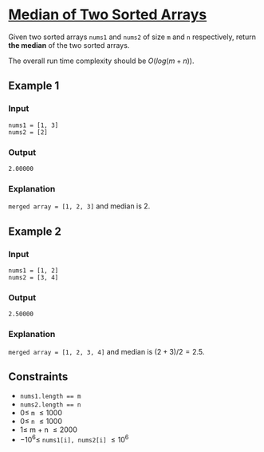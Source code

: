 # [Median of Two Sorted Arrays](https://leetcode.com/problems/median-of-two-sorted-arrays)

Given two sorted arrays `nums1` and `nums2` of size `m` and `n` respectively, return **the median** of the two sorted arrays.

The overall run time complexity should be $O(log(m+n))$.

## Example 1

### Input

	nums1 = [1, 3]
	nums2 = [2]

### Output

	2.00000

### Explanation

`merged array = [1, 2, 3]` and median is $2$.

## Example 2

### Input

	nums1 = [1, 2]
	nums2 = [3, 4]

### Output

	2.50000

### Explanation

`merged array = [1, 2, 3, 4]` and median is $(2 + 3) / 2 = 2.5$.

## Constraints

- `nums1.length == m`
- `nums2.length == n`
- $0 \leq$ `m` $\leq 1000$
- $0 \leq$ `n` $\leq 1000$
- $1 \leq$ m + n $\leq 2000$
- $-10^6 \leq$ `nums1[i], nums2[i]` $\leq 10^6$
